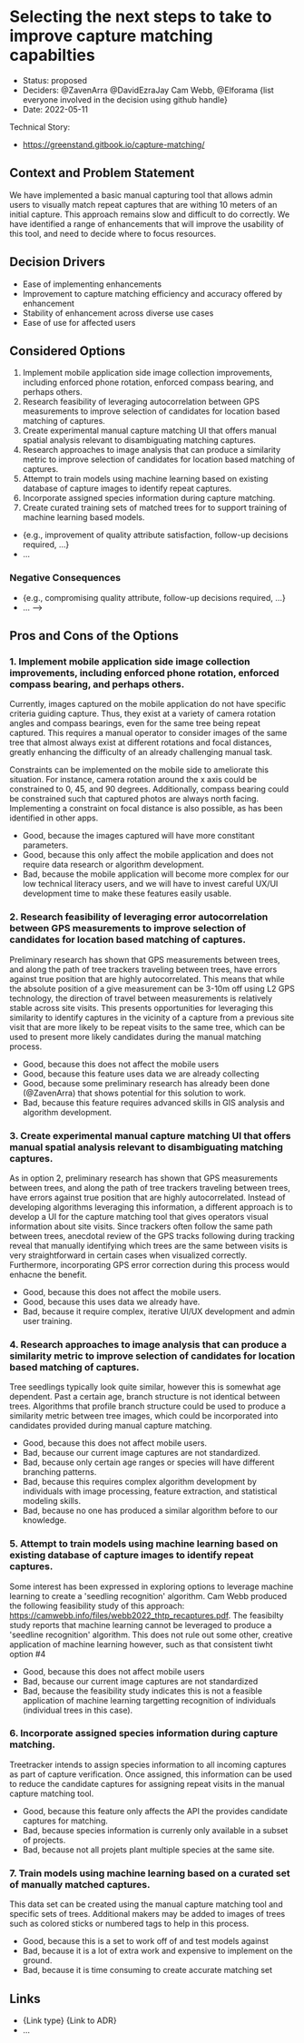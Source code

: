 # Selecting the next steps to take to improve capture matching capabilties

* Status: proposed
* Deciders: @ZavenArra @DavidEzraJay Cam Webb, @Elforama {list everyone involved in the decision using github handle} <!-- optional -->
* Date: 2022-05-11

Technical Story:
* https://greenstand.gitbook.io/capture-matching/


## Context and Problem Statement

We have implemented a basic manual capturing tool that allows admin users to visually match repeat captures that are withing 10 meters of an initial capture.  This approach remains slow and difficult to do correctly.  We have identified a range of enhancements that will improve the usability of this tool, and need to decide where to focus resources.


## Decision Drivers <!-- optional -->

* Ease of implementing enhancements
* Improvement to capture matching efficiency and accuracy offered by enhancement
* Stability of enhancement across diverse use cases
* Ease of use for affected users

## Considered Options

1. Implement mobile application side image collection improvements, including enforced phone rotation, enforced compass bearing, and perhaps others.
2. Research feasibility of leveraging autocorrelation between GPS measurements to improve selection of candidates for location based matching of captures.
3. Create experimental manual capture matching UI that offers manual spatial analysis relevant to disambiguating matching captures.
4. Research approaches to image analysis that can produce a similarity metric to improve selection of candidates for location based matching of captures.
5. Attempt to train models using machine learning based on existing database of capture images to identify repeat captures.
6. Incorporate assigned species information during capture matching.
7. Create curated training sets of matched trees for to support training of machine learning based models.
<!--
## Decision Outcome

Chosen option: "{option 1}", because {justification. e.g., only option, which meets k.o. criterion decision driver | which resolves force {force} | … | comes out best (see below)}.

### Positive Consequences <!-- optional -->

* {e.g., improvement of quality attribute satisfaction, follow-up decisions required, …}
* …

### Negative Consequences <!-- optional -->

* {e.g., compromising quality attribute, follow-up decisions required, …}
* …
-->

## Pros and Cons of the Options

### 1. Implement mobile application side image collection improvements, including enforced phone rotation, enforced compass bearing, and perhaps others.

Currently, images captured on the mobile application do not have specific criteria guiding capture.  Thus, they exist at a variety of camera rotation angles and compass bearings, even for the same tree being repeat captured.  This requires a manual operator to consider images of the same tree that almost always exist at different rotations and focal distances, greatly enhancing the difficulty of an already challenging manual task.

Constraints can be implemented on the mobile side to ameliorate this situation.  For instance, camera rotation around the x axis could be constrained to 0, 45, and 90 degrees.  Additionally, compass bearing could be constrained such that captured photos are always north facing.  Implementing a constraint on focal distance is also possible, as has been identified in other apps.  

* Good, because the images captured will have more constitant parameters.
* Good, because this only affect the mobile application and does not require data research or algorithm development.
* Bad, because the mobile application will become more complex for our low technical literacy users, and we will have to invest careful UX/UI development time to make these features easily usable.

### 2. Research feasibility of leveraging error autocorrelation between GPS measurements to improve selection of candidates for location based matching of captures.

Preliminary research has shown that GPS measurements between trees, and along the path of tree trackers traveling between trees, have errors against true position that are highly autocorrelated.  This means that while the absolute position of a give measurement can be 3-10m off using L2 GPS technology, the direction of travel between measurements is relatively stable across site visits.  This presents opportunities for leveraging this similarity to identify captures in the vicinity of a capture from a previous site visit that are more likely to be repeat visits to the same tree, which can be used to present more likely candidates during the manual matching process.

* Good, because this does not affect the mobile users
* Good, because this feature uses data we are already collecting
* Good, because some preliminary research has already been done (@ZavenArra) that shows potential for this solution to work.
* Bad, because this feature requires advanced skills in GIS analysis and algorithm development.

### 3. Create experimental manual capture matching UI that offers manual spatial analysis relevant to disambiguating matching captures.

As in option 2, preliminary research has shown that GPS measurements between trees, and along the path of tree trackers traveling between trees, have errors against true position that are highly autocorrelated.  Instead of developing algorithms leveraging this information, a different approach is to develop a UI for the capture matching tool that gives operators visual information about site visits.  Since trackers often follow the same path between trees, anecdotal review of the GPS tracks following during tracking reveal that manually identifying which trees are the same between visits is very straightforward in certain cases when visualized correctly.  Furthermore, incorporating GPS error correction during this process would enhacne the benefit.

* Good, because this does not affect the mobile users.
* Good, because this uses data we already have.
* Bad, because it require complex, iterative UI/UX development and admin user training.

### 4. Research approaches to image analysis that can produce a similarity metric to improve selection of candidates for location based matching of captures.

Tree seedlings typically look quite similar, however this is somewhat age dependent.  Past a certain age, branch structure is not identical between trees.  Algorithms that profile branch structure could be used to produce a similarity metric between tree images, which could be incorporated into candidates provided during manual capture matching.

* Good, because this does not affect mobile users.
* Bad, because our current image captures are not standardized.
* Bad, because only certain age ranges or species will have different branching patterns.
* Bad, because this requires complex algorithm development by individuals with image processing, feature extraction, and statistical modeling skills.
* Bad, because no one has produced a similar algorithm before to our knowledge.

### 5. Attempt to train models using machine learning based on existing database of capture images to identify repeat captures.

Some interest has been expressed in exploring options to leverage machine learning to create a 'seedling recognition' algorithm.  Cam Webb produced the following feasibility study of this approach: https://camwebb.info/files/webb2022_thtp_recaptures.pdf.  The feasibilty study reports that machine learning cannot be leveraged to produce a 'seedline recognition' algorithm.   This does not rule out some other, creative application of machine learning however, such as that consistent tiwht option #4  

* Good, because this does not affect mobile users
* Bad, because our current image captures are not standardized
* Bad, because the feasibility study indicates this is not a feasible application of machine learning targetting recognition of individuals (individual trees in this case).


### 6. Incorporate assigned species information during capture matching.

Treetracker intends to assign species information to all incoming captures as part of capture verification.  Once assigned, this information can be used to reduce the candidate captures for assigning repeat visits in the manual capture matching tool.

* Good, because this feature only affects the API the provides candidate captures for matching.
* Bad, because species information is currenly only available in a subset of projects.
* Bad, because not all projets plant multiple species at the same site.

### 7. Train models using machine learning based on a curated set of manually matched captures.

This data set can be created using the manual capture matching tool and specific sets of trees. Additional makers may be added to images of trees such as colored sticks or numbered tags to help in this process.

* Good, because this is a set to work off of and test models against
* Bad, because it is a lot of extra work and expensive to implement on the ground.
* Bad, because it is time consuming to create accurate matching set

## Links <!-- optional -->

* {Link type} {Link to ADR} <!-- example: Refined by [ADR-0005](0005-example.md) -->
* … <!-- numbers of links can vary -->
